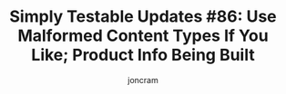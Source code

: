 ---
layout: default
title: "Simply Testable Updates #86: Use Malformed Content Types If You Like; Product Info Being Built"
author: joncram
continue_reading: false
newsletter:
    issue_number: 86th
    url: https://us5.campaign-archive1.com/?u=ac75e33d993d2b502e333ddd0&amp;id=e6d618b389
    highlights:
        - <a href="https://us5.campaign-archive1.com/?u=ac75e33d993d2b502e333ddd0&amp;id=e6d618b389#use-malformed-content-types-if-you-like">Use malformed content types if you like</a>
        - <a href="https://us5.campaign-archive1.com/?u=ac75e33d993d2b502e333ddd0&amp;id=e6d618b389#product-info-being-built">Product info being built</a>
    closing_sentence: Expect the next newsletter in a week from now on 30 April 2014
---
